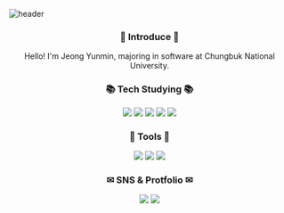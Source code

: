 ![header](https://capsule-render.vercel.app/api?type=waving&animation=fadeIn&height=400&text=Welcome!&desc=YunMin's%20GitHub%20profile&fontColor=FFFFFF)

<h3 align="center"> 🙌  Introduce 🙌 </h3>
<p align="center"> Hello! I'm Jeong Yunmin, majoring in software at Chungbuk National University. </p>
<h3 align="center"> 📚 Tech Studying 📚</h3>
<div align="center">
    <img src="https://img.shields.io/badge/C-8B9CC?style=flat&logo=C&logoColor=white">
    <img src="https://img.shields.io/badge/C++-00599C?style=flat&logo=C++&logoColor=white">
    <img src="https://img.shields.io/badge/Java-007396?style=flat&logo=Java&logoColor=white">
    <img src="https://img.shields.io/badge/JavaScript-F7DF1E?style=flat&logo=JavaScript&logoColor=white">
    <img src="https://img.shields.io/badge/Python-3776AB?style=flat&logo=Python&logoColor=white">
</div>
<h3 align="center"> 🔧 Tools 🔧</h3>
<div align="center">
    <img src="https://img.shields.io/badge/Visual Studio-5C2D91?style=flat&logo=Visual Studio&logoColor=white">
    <img src="https://img.shields.io/badge/Visual Studio Code-1AB7EA?style=flat&logo=Visual Studio Code&logoColor=white">
    <img src="https://img.shields.io/badge/Android Studio-3DDC84?style=flat&logo=Android Studio&logoColor=white">
</div> 
<h3 align="center"> ️✉ SNS & Protfolio ✉ </h3>
<div align="center">
    <a href="wda021212@gmail.com" target="_blank"><img src="https://img.shields.io/badge/Gmail-EA4335?style=flat&logo=Gmail&logoColor=white"/></a>
    <a href="https://velog.io/@wda021212" target="_blank"><img src="https://img.shields.io/badge/Velog-20C997?style=flat&logo=Velog&logoColor=white"/></a>
</div>
